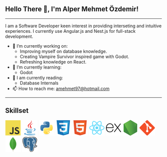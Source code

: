 ## Hello There 👋, I'm Alper Mehmet Özdemir!

---
I am a Software Developer keen interest in providing interseting and intuitive experiences. I currently use Angular.js and Nest.js for full-stack development.

- 🔭 I’m currently working on:
  -  Improving myself on database knowledge.
  -  Creating Vampire Survivor inspired game with Godot.
  -  Refreshing knowledge on React.
- 🌱 I’m currently learning:
  - Godot
- 📖 I am currently reading:
  - Database Internals
- 📫 How to reach me: amehmet97@hotmail.com

---

## Skillset

<img src="https://github.com/devicons/devicon/blob/master/icons/javascript/javascript-original.svg" alt="javascript logo" width="50" height="50"/>  <img src="https://github.com/devicons/devicon/blob/master/icons/java/java-original.svg" alt="java logo" width="50" height="50"/>  <img src="https://github.com/devicons/devicon/blob/master/icons/python/python-original.svg" alt="python logo" width="50" height="50"/>  <img src="https://github.com/devicons/devicon/blob/master/icons/css3/css3-original.svg" alt="css3 logo" width="50" height="50"/>  <img src="https://github.com/devicons/devicon/blob/master/icons/html5/html5-original.svg" alt="html5 logo" width="50" height="50"/> <img src="https://github.com/devicons/devicon/blob/master/icons/react/react-original.svg" alt="react logo" width="50" height="50"/> <img src="https://github.com/devicons/devicon/blob/master/icons/express/express-original.svg" alt="express.js logo" width="50" height="50"/>  <img src="https://github.com/devicons/devicon/blob/master/icons/nodejs/nodejs-original.svg" alt="node.js logo" width="50" height="50"/> <img src="https://github.com/devicons/devicon/blob/master/icons/git/git-original.svg" alt="git logo" width="50" height="50"/> <img src="https://github.com/devicons/devicon/blob/master/icons/mongodb/mongodb-original.svg" alt="mongodb logo" width="50" height="50"/> <img src="https://github.com/devicons/devicon/blob/master/icons/postgresql/postgresql-original.svg" alt="postgresql logo" width="50" height="50"/>

